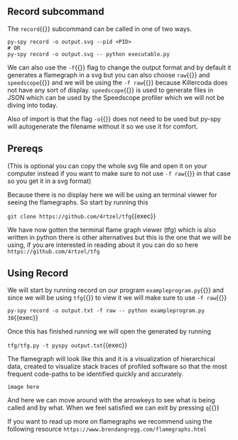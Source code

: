 ## Record subcommand
The `record`{{}} subcommand can be called in one of two ways.
```
py-spy record -o output.svg --pid <PID>
# OR
py-spy record -o output.svg -- python executable.py
```
We can also use the `-f`{{}} flag to change the output format and by default it generates a flamegraph in a svg but you can also choose `raw`{{}} and `speedscope`{{}} and we will be using the `-f raw`{{}} because Killercoda does not have any sort of display. `speedscope`{{}} is used to generate files in JSON which can be used by the Speedscope profiler which we will not be diving into today.

Also of import is that the flag `-o`{{}} does not need to be used but py-spy will autogenerate the filename without it so we use it for comfort.

## Prereqs
(This is optional you can copy the whole svg file and open it on your computer instead if you want to make sure to not use `-f raw`{{}} in that case so you get it in a svg format)

Because there is no display here we will be using an terminal viewer for seeing the flamegraphs. So start by running this

`git clone https://github.com/4rtzel/tfg`{{exec}}

We have now gotten the terminal flame graph viewer (tfg) which is also written in python there is other alternatives but this is the one that we will be using, if you are interested in reading about it you can do so here `https://github.com/4rtzel/tfg`

## Using Record

We will start by running record on our program `exampleprogram.py`{{}} and since we will be using `tfg`{{}} to view it we will make sure to use `-f raw`{{}}

`py-spy record -o output.txt -f raw -- python exampleprogram.py 38`{{exec}}

Once this has finished running we will open the generated by running

`tfg/tfg.py -t pyspy output.txt`{{exec}}

The flamegraph will look like this and it is a visualization of hierarchical data, created to visualize stack traces of profiled software so that the most frequent code-paths to be identified quickly and accurately.

`image here`

And here we can move around with the arrowkeys to see what is being called and by what.
When we feel satisfied we can exit by pressing `q`{{}}

If you want to read up more on flamegraphs we recommend using the following resource `https://www.brendangregg.com/flamegraphs.html`